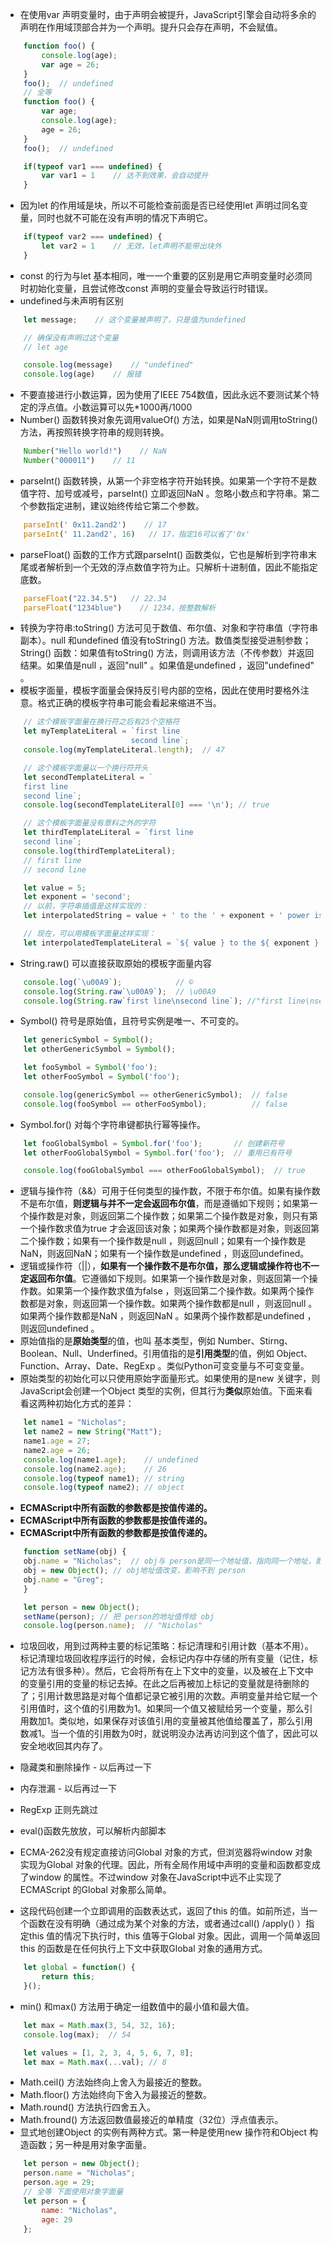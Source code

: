 + 在使用var 声明变量时，由于声明会被提升，JavaScript引擎会自动将多余的声明在作用域顶部合并为一个声明。提升只会存在声明，不会赋值。
  
```javascript
    function foo() {
        console.log(age);
        var age = 26;
    }
    foo();  // undefined
    // 全等
    function foo() {
        var age;
        console.log(age);
        age = 26;
    }
    foo();  // undefined

    if(typeof var1 === undefined) {
        var var1 = 1    // 达不到效果，会自动提升
    }
```

+ 因为let 的作用域是块，所以不可能检查前面是否已经使用let 声明过同名变量，同时也就不可能在没有声明的情况下声明它。

```javascript
    if(typeof var2 === undefined) {
        let var2 = 1    // 无效，let声明不能带出块外
    }
```

+ const 的行为与let 基本相同，唯一一个重要的区别是用它声明变量时必须同时初始化变量，且尝试修改const 声明的变量会导致运行时错误。
+ undefined与未声明有区别

```javascript
    let message;    // 这个变量被声明了，只是值为undefined

    // 确保没有声明过这个变量
    // let age

    console.log(message)    // "undefined"
    console.log(age)    // 报错
```

+ 不要直接进行小数运算，因为使用了IEEE 754数值，因此永远不要测试某个特定的浮点值。小数运算可以先*1000再/1000
+ Number() 函数转换对象先调用valueOf() 方法，如果是NaN则调用toString() 方法，再按照转换字符串的规则转换。

```javascript
    Number("Hello world!")    // NaN
    Number("000011")    // 11
```

+ parseInt() 函数转换，从第一个非空格字符开始转换。如果第一个字符不是数值字符、加号或减号，parseInt() 立即返回NaN 。忽略小数点和字符串。第二个参数指定进制，建议始终传给它第二个参数。

```javascript
    parseInt(' 0x11.2and2')    // 17
    parseInt(' 11.2and2', 16)   // 17，指定16可以省了'0x'
```

+ parseFloat() 函数的工作方式跟parseInt() 函数类似，它也是解析到字符串末尾或者解析到一个无效的浮点数值字符为止。只解析十进制值，因此不能指定底数。

```javascript
    parseFloat("22.34.5")   // 22.34
    parseFloat("1234blue")    // 1234，按整数解析
```

+ 转换为字符串:toString() 方法可见于数值、布尔值、对象和字符串值（字符串副本）。null 和undefined 值没有toString() 方法。数值类型接受进制参数；String() 函数：如果值有toString() 方法，则调用该方法（不传参数）并返回结果。如果值是null ，返回"null" 。如果值是undefined ，返回"undefined" 。
+ 模板字面量，模板字面量会保持反引号内部的空格，因此在使用时要格外注意。格式正确的模板字符串可能会看起来缩进不当。

```javascript
    // 这个模板字面量在换行符之后有25个空格符
    let myTemplateLiteral = `first line
                            second line`;
    console.log(myTemplateLiteral.length);  // 47

    // 这个模板字面量以一个换行符开头
    let secondTemplateLiteral = `
    first line
    second line`;
    console.log(secondTemplateLiteral[0] === '\n'); // true

    // 这个模板字面量没有意料之外的字符
    let thirdTemplateLiteral = `first line
    second line`;
    console.log(thirdTemplateLiteral);
    // first line
    // second line

    let value = 5;
    let exponent = 'second';
    // 以前，字符串插值是这样实现的：
    let interpolatedString = value + ' to the ' + exponent + ' power is ' + (value * value);

    // 现在，可以用模板字面量这样实现：
    let interpolatedTemplateLiteral = `${ value } to the ${ exponent } power is ${ value * value }`;
```

+ String.raw() 可以直接获取原始的模板字面量内容

```javascript
    console.log(`\u00A9`);            // ©
    console.log(String.raw`\u00A9`);  // \u00A9
    console.log(String.raw`first line\nsecond line`); //"first line\nsecond line" 只能转\n，不能转实际换行
```

+ Symbol() 符号是原始值，且符号实例是唯一、不可变的。

```javascript
    let genericSymbol = Symbol();
    let otherGenericSymbol = Symbol();

    let fooSymbol = Symbol('foo');
    let otherFooSymbol = Symbol('foo');

    console.log(genericSymbol == otherGenericSymbol);  // false
    console.log(fooSymbol == otherFooSymbol);          // false
```

+ Symbol.for() 对每个字符串键都执行幂等操作。

```javascript
    let fooGlobalSymbol = Symbol.for('foo');       // 创建新符号
    let otherFooGlobalSymbol = Symbol.for('foo');  // 重用已有符号

    console.log(fooGlobalSymbol === otherFooGlobalSymbol);  // true
```

+ 逻辑与操作符（&&）可用于任何类型的操作数，不限于布尔值。如果有操作数不是布尔值，**则逻辑与并不一定会返回布尔值**，而是遵循如下规则；如果第一个操作数是对象，则返回第二个操作数；如果第二个操作数是对象，则只有第一个操作数求值为true 才会返回该对象；如果两个操作数都是对象，则返回第二个操作数；如果有一个操作数是null ，则返回null；如果有一个操作数是NaN，则返回NaN；如果有一个操作数是undefined ，则返回undefined。
+ 逻辑或操作符（||），**如果有一个操作数不是布尔值，那么逻辑或操作符也不一定返回布尔值**。它遵循如下规则。如果第一个操作数是对象，则返回第一个操作数。如果第一个操作数求值为false ，则返回第二个操作数。如果两个操作数都是对象，则返回第一个操作数。如果两个操作数都是null ，则返回null 。如果两个操作数都是NaN ，则返回NaN 。如果两个操作数都是undefined ，则返回undefined 。
+ 原始值指的是**原始类型**的值，也叫 基本类型，例如 Number、Stirng、Boolean、Null、Underfined。引用值指的是**引用类型**的值，例如 Object、Function、Array、Date、RegExp 。类似Python可变变量与不可变变量。
+ 原始类型的初始化可以只使用原始字面量形式。如果使用的是new 关键字，则JavaScript会创建一个Object 类型的实例，但其行为**类似**原始值。下面来看看这两种初始化方式的差异：

```javascript
    let name1 = "Nicholas";
    let name2 = new String("Matt");
    name1.age = 27;
    name2.age = 26;
    console.log(name1.age);    // undefined
    console.log(name2.age);    // 26
    console.log(typeof name1); // string
    console.log(typeof name2); // object
```

+ **ECMAScript中所有函数的参数都是按值传递的。**
+ **ECMAScript中所有函数的参数都是按值传递的。**
+ **ECMAScript中所有函数的参数都是按值传递的。**

```javascript
    function setName(obj) {
    obj.name = "Nicholas";  // obj与 person是同一个地址值，指向同一个地址，影响不到 person
    obj = new Object(); // obj地址值改变，影响不到 person
    obj.name = "Greg";
    }

    let person = new Object();
    setName(person); // 把 person的地址值传给 obj
    console.log(person.name);  // "Nicholas"
```

+ 垃圾回收，用到过两种主要的标记策略：标记清理和引用计数（基本不用）。标记清理垃圾回收程序运行的时候，会标记内存中存储的所有变量（记住，标记方法有很多种）。然后，它会将所有在上下文中的变量，以及被在上下文中的变量引用的变量的标记去掉。在此之后再被加上标记的变量就是待删除的了；引用计数思路是对每个值都记录它被引用的次数。声明变量并给它赋一个引用值时，这个值的引用数为1。如果同一个值又被赋给另一个变量，那么引用数加1。类似地，如果保存对该值引用的变量被其他值给覆盖了，那么引用数减1。当一个值的引用数为0时，就说明没办法再访问到这个值了，因此可以安全地收回其内存了。

+ 隐藏类和删除操作 - 以后再过一下
+ 内存泄漏 - 以后再过一下
+ RegExp 正则先跳过
+ eval()函数先放放，可以解析内部脚本
+ ECMA-262没有规定直接访问Global 对象的方式，但浏览器将window 对象实现为Global 对象的代理。因此，所有全局作用域中声明的变量和函数都变成了window 的属性。不过window 对象在JavaScript中远不止实现了ECMAScript 的Global 对象那么简单。
+ 这段代码创建一个立即调用的函数表达式，返回了this 的值。如前所述，当一个函数在没有明确（通过成为某个对象的方法，或者通过call() /apply() ）指定this 值的情况下执行时，this 值等于Global 对象。因此，调用一个简单返回this 的函数是在任何执行上下文中获取Global 对象的通用方式。
  
```javascript
    let global = function() {
        return this;    
    }();
```

+ min() 和max() 方法用于确定一组数值中的最小值和最大值。
  
```javascript
    let max = Math.max(3, 54, 32, 16);
    console.log(max);  // 54

    let values = [1, 2, 3, 4, 5, 6, 7, 8];
    let max = Math.max(...val); // 8
```

+ Math.ceil() 方法始终向上舍入为最接近的整数。
+ Math.floor() 方法始终向下舍入为最接近的整数。
+ Math.round() 方法执行四舍五入。
+ Math.fround() 方法返回数值最接近的单精度（32位）浮点值表示。
+ 显式地创建Object 的实例有两种方式。第一种是使用new 操作符和Object 构造函数；另一种是用对象字面量。

```javascript
    let person = new Object();
    person.name = "Nicholas";
    person.age = 29;
    // 全等 下面使用对象字面量
    let person = {
        name: "Nicholas",
        age: 29
    };
```
  
